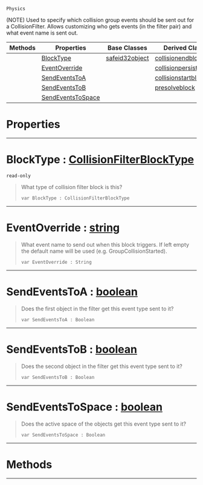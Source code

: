  `Physics`

(NOTE) Used to specify which collision group events should be sent out for a CollisionFilter. Allows customizing who gets events (in the filter pair) and what event name is sent out.

|Methods|Properties|Base Classes|Derived Classes|
|---|---|---|---|
| |[ BlockType](collisionfilterblock.md#blocktype-zilch-engine-do)|[safeid32object](safeid32object.md)|[collisionendblock](collisionendblock.md)|
| |[ EventOverride](collisionfilterblock.md#eventoverride-zilch-engin)| |[collisionpersistedblock](collisionpersistedblock.md)|
| |[ SendEventsToA](collisionfilterblock.md#sendeventstoa-zilch-engin)| |[collisionstartblock](collisionstartblock.md)|
| |[ SendEventsToB](collisionfilterblock.md#sendeventstob-zilch-engin)| |[presolveblock](presolveblock.md)|
| |[ SendEventsToSpace](collisionfilterblock.md#sendeventstospace-zilch-e)| | |


 #  Properties


---  
 #  BlockType : [CollisionFilterBlockType](../enum_reference.md#collisionfilterblocktype)

 `read-only`

> What type of collision filter block is this?
> ```TS:Nada
> var BlockType : CollisionFilterBlockType


---  
 #  EventOverride : [string](../nada_base_types/string.md)

> What event name to send out when this block triggers. If left empty the default name will be used (e.g. GroupCollisionStarted).
> ```TS:Nada
> var EventOverride : String


---  
 #  SendEventsToA : [boolean](../nada_base_types/boolean.md)

> Does the first object in the filter get this event type sent to it?
> ```TS:Nada
> var SendEventsToA : Boolean


---  
 #  SendEventsToB : [boolean](../nada_base_types/boolean.md)

> Does the second object in the filter get this event type sent to it?
> ```TS:Nada
> var SendEventsToB : Boolean


---  
 #  SendEventsToSpace : [boolean](../nada_base_types/boolean.md)

> Does the active space of the objects get this event type sent to it?
> ```TS:Nada
> var SendEventsToSpace : Boolean


---  
 #  Methods


---  
 

 